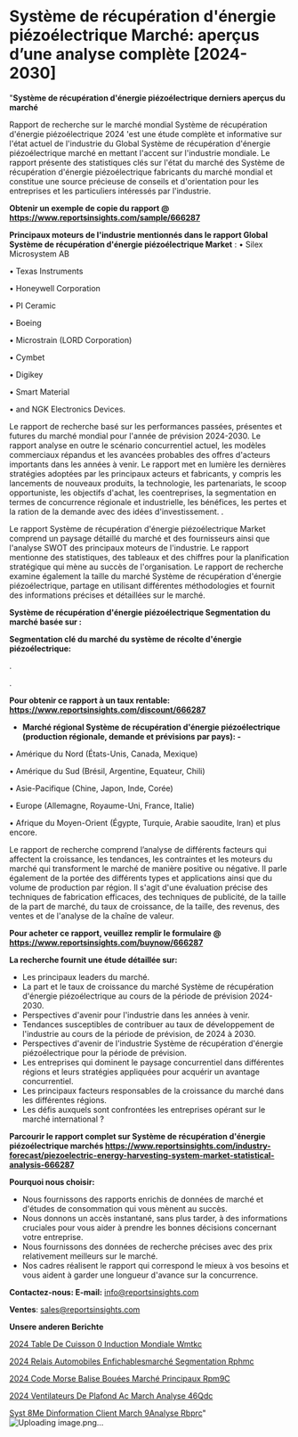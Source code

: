 # Système de récupération d'énergie piézoélectrique Marché: aperçus d’une analyse complète [2024-2030]

"<strong>Système de récupération d'énergie piézoélectrique derniers aperçus du marché</strong>

Rapport de recherche sur le marché mondial Système de récupération d'énergie piézoélectrique 2024 'est une étude complète et informative sur l'état actuel de l'industrie du Global Système de récupération d'énergie piézoélectrique marché en mettant l'accent sur l'industrie mondiale. Le rapport présente des statistiques clés sur l'état du marché des Système de récupération d'énergie piézoélectrique fabricants du marché mondial et constitue une source précieuse de conseils et d'orientation pour les entreprises et les particuliers intéressés par l'industrie.

<strong>Obtenir un exemple de copie du rapport @ <a href=https://www.reportsinsights.com/sample/666287>https://www.reportsinsights.com/sample/666287</a></strong>

<strong>Principaux moteurs de l'industrie mentionnés dans le rapport Global Système de récupération d'énergie piézoélectrique Market</strong> :
• Silex Microsystem AB

• Texas Instruments

• Honeywell Corporation

• PI Ceramic

• Boeing

• Microstrain (LORD Corporation)

• Cymbet

• Digikey

• Smart Material

• and NGK Electronics Devices.

Le rapport de recherche basé sur les performances passées, présentes et futures du marché mondial pour l'année de prévision 2024-2030. Le rapport analyse en outre le scénario concurrentiel actuel, les modèles commerciaux répandus et les avancées probables des offres d'acteurs importants dans les années à venir. Le rapport met en lumière les dernières stratégies adoptées par les principaux acteurs et fabricants, y compris les lancements de nouveaux produits, la technologie, les partenariats, le scoop opportuniste, les objectifs d'achat, les coentreprises, la segmentation en termes de concurrence régionale et industrielle, les bénéfices, les pertes et la ration de la demande avec des idées d'investissement. .

Le rapport Système de récupération d'énergie piézoélectrique Market comprend un paysage détaillé du marché et des fournisseurs ainsi que l'analyse SWOT des principaux moteurs de l'industrie. Le rapport mentionne des statistiques, des tableaux et des chiffres pour la planification stratégique qui mène au succès de l'organisation. Le rapport de recherche examine également la taille du marché Système de récupération d'énergie piézoélectrique, partage en utilisant différentes méthodologies et fournit des informations précises et détaillées sur le marché.

<strong>Système de récupération d'énergie piézoélectrique Segmentation du marché basée sur :</strong>

<strong> Segmentation clé du marché du système de récolte d'énergie piézoélectrique: </strong>

.

.

<strong>Pour obtenir ce rapport à un taux rentable: <a href=https://www.reportsinsights.com/discount/666287>https://www.reportsinsights.com/discount/666287</a></strong>
<ul>
  <li><strong>Marché régional Système de récupération d'énergie piézoélectrique (production régionale, demande et prévisions par pays): -</strong></li>
</ul>
• Amérique du Nord (États-Unis, Canada, Mexique)

• Amérique du Sud (Brésil, Argentine, Equateur, Chili)

• Asie-Pacifique (Chine, Japon, Inde, Corée)

• Europe (Allemagne, Royaume-Uni, France, Italie)

• Afrique du Moyen-Orient (Égypte, Turquie, Arabie saoudite, Iran) et plus encore.

Le rapport de recherche comprend l’analyse de différents facteurs qui affectent la croissance, les tendances, les contraintes et les moteurs du marché qui transforment le marché de manière positive ou négative. Il parle également de la portée des différents types et applications ainsi que du volume de production par région. Il s'agit d'une évaluation précise des techniques de fabrication efficaces, des techniques de publicité, de la taille de la part de marché, du taux de croissance, de la taille, des revenus, des ventes et de l'analyse de la chaîne de valeur.

<strong>Pour acheter ce rapport, veuillez remplir le formulaire @   <a href=https://www.reportsinsights.com/buynow/666287>https://www.reportsinsights.com/buynow/666287</a></strong>

<strong>La recherche fournit une étude détaillée sur:</strong>
<ul>
  <li>Les principaux leaders du marché.</li>
  <li>La part et le taux de croissance du marché Système de récupération d'énergie piézoélectrique au cours de la période de prévision 2024-2030.</li>
  <li>Perspectives d'avenir pour l'industrie dans les années à venir.</li>
  <li>Tendances susceptibles de contribuer au taux de développement de l'industrie au cours de la période de prévision, de 2024 à 2030.</li>
  <li>Perspectives d'avenir de l'industrie Système de récupération d'énergie piézoélectrique pour la période de prévision.</li>
  <li>Les entreprises qui dominent le paysage concurrentiel dans différentes régions et leurs stratégies appliquées pour acquérir un avantage concurrentiel.</li>
  <li>Les principaux facteurs responsables de la croissance du marché dans les différentes régions.</li>
  <li>Les défis auxquels sont confrontées les entreprises opérant sur le marché international ?</li>
</ul>

<strong>Parcourir le rapport complet sur Système de récupération d'énergie piézoélectrique marchés <a href=https://www.reportsinsights.com/industry-forecast/piezoelectric-energy-harvesting-system-market-statistical-analysis-666287>https://www.reportsinsights.com/industry-forecast/piezoelectric-energy-harvesting-system-market-statistical-analysis-666287</a></strong>

<strong>Pourquoi nous choisir:</strong>
<ul>
  <li>Nous fournissons des rapports enrichis de données de marché et d'études de consommation qui vous mènent au succès.</li>
  <li>Nous donnons un accès instantané, sans plus tarder, à des informations cruciales pour vous aider à prendre les bonnes décisions concernant votre entreprise.</li>
  <li>Nous fournissons des données de recherche précises avec des prix relativement meilleurs sur le marché.</li>
  <li>Nos cadres réalisent le rapport qui correspond le mieux à vos besoins et vous aident à garder une longueur d'avance sur la concurrence.</li>
</ul>
<strong>Contactez-nous:
</strong><strong>E-mail:</strong> <a href=mailto:info@reportsinsights.com>info@reportsinsights.com</a>

<strong>Ventes</strong>: <a href=mailto:sales@reportsinsights.com>sales@reportsinsights.com</a>

<strong>Unsere anderen Berichte</strong>

<a href=https://www.linkedin.com/pulse/2024-table-de-cuisson-%C3%A0-induction-mondiale-wmtkc/>2024 Table De Cuisson  0 Induction Mondiale Wmtkc</a>

<a href=https://www.linkedin.com/pulse/2024-relais-automobiles-enfichablesmarché-segmentation-rphmc/>2024 Relais Automobiles Enfichablesmarché Segmentation Rphmc</a>

<a href=https://www.linkedin.com/pulse/2024-code-morse-balise-bouées-marché-principaux-rpm9c/>2024 Code Morse Balise Bouées Marché Principaux Rpm9C</a>

<a href=https://www.linkedin.com/pulse/2024-ventilateurs-de-plafond-ac-march%C3%A9-analyse-46qdc/>2024 Ventilateurs De Plafond Ac March Analyse 46Qdc</a>

<a href=https://www.linkedin.com/pulse/syst%C3%A8me-dinformation-client-march%C3%A9analyse-rbprc/>Syst 8Me Dinformation Client March 9Analyse Rbprc</a>"
![Uploading image.png…]()
